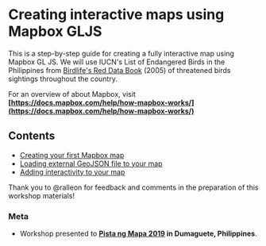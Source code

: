 # Creating interactive maps using Mapbox GLJS

This is a step-by-step guide for creating a fully interactive map using Mapbox GL JS.
We will use IUCN's List of Endangered Birds in the Philippines from 
[Birdlife's Red Data Book](https://web.archive.org/web/20060202013628/http://www.rdb.or.id/) (2005)
of threatened birds sightings throughout the country.

For an overview of about Mapbox, visit **[https://docs.mapbox.com/help/how-mapbox-works/](https://docs.mapbox.com/help/how-mapbox-works/)**

## Contents

* [Creating your first Mapbox map](first_map.md)
* [Loading external GeoJSON file to your map](loading_geojson.md)
* [Adding interactivity to your map](popup_cluster.md)


Thank you to @ralleon for feedback and comments in the preparation of this workshop materials!

### Meta

* Workshop presented to **[Pista ng Mapa 2019](https://ti.to/pistangmapa/2019) in Dumaguete, Philippines**.
